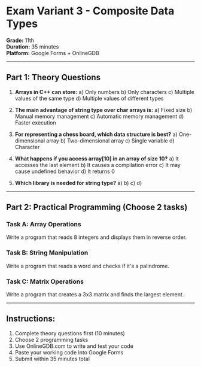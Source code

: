 # Exam Variant 3 - Composite Data Types
**Grade:** 11th  
**Duration:** 35 minutes  
**Platform:** Google Forms + OnlineGDB

---

## Part 1: Theory Questions

1. **Arrays in C++ can store:**
   a) Only numbers
   b) Only characters
   c) Multiple values of the same type
   d) Multiple values of different types

2. **The main advantage of string type over char arrays is:**
   a) Fixed size
   b) Manual memory management
   c) Automatic memory management
   d) Faster execution

3. **For representing a chess board, which data structure is best?**
   a) One-dimensional array
   b) Two-dimensional array
   c) Single variable
   d) Character

4. **What happens if you access array[10] in an array of size 10?**
   a) It accesses the last element
   b) It causes a compilation error
   c) It may cause undefined behavior
   d) It returns 0

5. **Which library is needed for string type?**
   a) <iostream>
   b) <string>
   c) <cstring>
   d) <array>

---

## Part 2: Practical Programming (Choose 2 tasks)

### Task A: Array Operations
Write a program that reads 8 integers and displays them in reverse order.

### Task B: String Manipulation
Write a program that reads a word and checks if it's a palindrome.

### Task C: Matrix Operations
Write a program that creates a 3x3 matrix and finds the largest element.

---

## Instructions:
1. Complete theory questions first (10 minutes)
2. Choose 2 programming tasks
3. Use OnlineGDB.com to write and test your code
4. Paste your working code into Google Forms
5. Submit within 35 minutes total
